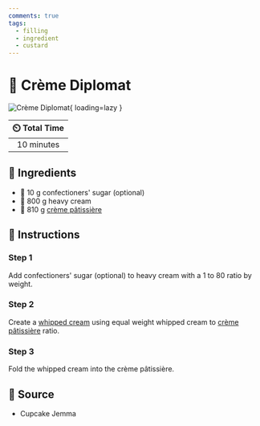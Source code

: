 ```yaml
---
comments: true
tags:
  - filling
  - ingredient
  - custard
---
```

# :icecream: Crème Diplomat

![Crème Diplomat](../assets/images/crème-diplomat.png){ loading=lazy }

| :timer_clock: Total Time |
|:-----------------------: |
| 10 minutes |

## :salt: Ingredients

- :candy: 10 g confectioners' sugar (optional)
- :icecream: 800 g heavy cream
- :egg: 810 g [crème pâtissière][2]

## :pencil: Instructions

### Step 1

Add confectioners' sugar (optional) to heavy cream with a 1 to 80 ratio by weight.

### Step 2

Create a [whipped cream][1] using equal weight whipped cream to [crème pâtissière][2] ratio.

### Step 3

Fold the whipped cream into the crème pâtissière.

## :link: Source

- Cupcake Jemma

[1]: <../ingredients/sweetened-whipped-cream.md>
[2]: <./crème-pâtissière.md>
